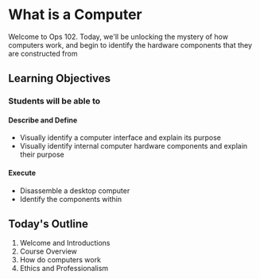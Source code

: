 # What is a Computer

Welcome to Ops 102. Today, we'll be unlocking the mystery of how computers work, and begin to identify the hardware components that they are constructed from

## Learning Objectives

### Students will be able to

#### Describe and Define

- Visually identify a computer interface and explain its purpose
- Visually identify internal computer hardware components and explain their purpose

#### Execute

- Disassemble a desktop computer
- Identify the components within

## Today's Outline

<!-- To Be Completed By Instructor -->

1. Welcome and Introductions
1. Course Overview
1. How do computers work
1. Ethics and Professionalism
